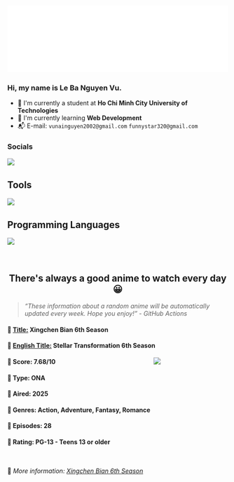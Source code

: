 
<img src="svg/nai.svg" />

<br />

<h3>Hi, my name is <strong>Le Ba Nguyen Vu</strong>.</h3>

- 🏫 I'm currently a student at **Ho Chi Minh City University of Technologies**
- 👀 I'm currently learning **Web Development**
- 📬 E-mail: `vunainguyen2002@gmail.com` `funnystar320@gmail.com`


<h3>Socials</h3>
<a target="_blank" href="https://instagram.com/vu.le1352"><img src="https://img.shields.io/badge/Instagram-%23E4405F.svg?style=for-the-badge&logo=Instagram&logoColor=white" /></a>

<p>
  <h2>Tools</h2>
  <a href="https://skillicons.dev">
    <img src="https://skillicons.dev/icons?i=git,dotnet,mongodb,express,react,nodejs,bootstrap,tailwind,laravel,docker&theme=dark" />
  </a>

  <br />

  <h2>Programming Languages</h2>

  <a href="https://skillicons.dev">
    <img src="https://skillicons.dev/icons?i=javascript,typescript,html,css,cs,php&theme=dark" />
  </a>
</p>

<br />

<h2 align="center">There's always a good anime to watch every day 😀</h2>

<blockquote>
<i>
<q>These information about a random anime will be automatically updated every week. Hope you enjoy!</q> - GitHub Actions
</i>
</blockquote>

<h4>
  <strong>🥭 <u>Title:</u></strong> Xingchen Bian 6th Season
</h4>

<h4>🌿 <u>English Title:</u> Stellar Transformation 6th Season</h4>

<img align="right" width="170" src=https://cdn.myanimelist.net/images/anime/1662/150035.jpg />

<h4>🌱 Score: 7.68/10</h4>

<h4>🌲 Type: ONA</h4>

<h4>🌴 Aired: 2025</h4>

<h4>🌵 Genres: Action, Adventure, Fantasy, Romance</h4>

<h4>🥑 Episodes: 28</h4>

<h4>🍏 Rating: PG-13 - Teens 13 or older</h4>

<br />

🍂 *More information: [Xingchen Bian 6th Season](https://myanimelist.net/anime/60787/Xingchen_Bian_6th_Season)*
    